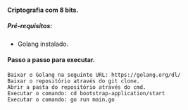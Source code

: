 #### Criptografia com 8 bits.

##### Pré-requisitos:
- Golang instalado.

#### Passo a passo para executar.

    Baixar o Golang na seguinte URL: https://golang.org/dl/
	Baixar o repositório através do git clone.
	Abrir a pasta do repositório através do cmd.
	Executar o comando: cd bootstrap-application/start
	Executar o comando: go run main.go
